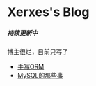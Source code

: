 # Xerxes's Blog
##### 持续更新中

博主很烂，目前只写了
- [手写ORM](Simple-ORM/Simple-ORM.md)
- [MySQL的那些事](MySQL/MySQL.md)